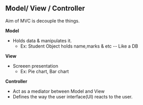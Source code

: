 ## Model/ View / Controller

Aim of MVC is decouple the things. 

**Model**
* Holds data & manipulates it.
  * Ex: Student Object holds name,marks & etc -- Like a DB

**View**
* Screeen presentation
  * Ex: Pie chart, Bar chart 

**Controller**
* Act as a mediator between Model and View
* Defines the way the user interface(UI) reacts to the user.
